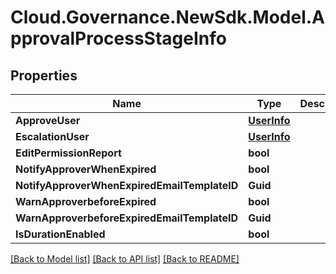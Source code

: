 # Cloud.Governance.NewSdk.Model.ApprovalProcessStageInfo
## Properties

Name | Type | Description | Notes
------------ | ------------- | ------------- | -------------
**ApproveUser** | [**UserInfo**](UserInfo.md) |  | [optional] 
**EscalationUser** | [**UserInfo**](UserInfo.md) |  | [optional] 
**EditPermissionReport** | **bool** |  | [optional] 
**NotifyApproverWhenExpired** | **bool** |  | [optional] 
**NotifyApproverWhenExpiredEmailTemplateID** | **Guid** |  | [optional] 
**WarnApproverbeforeExpired** | **bool** |  | [optional] 
**WarnApproverbeforeExpiredEmailTemplateID** | **Guid** |  | [optional] 
**IsDurationEnabled** | **bool** |  | [optional] 

[[Back to Model list]](../README.md#documentation-for-models) [[Back to API list]](../README.md#documentation-for-api-endpoints) [[Back to README]](../README.md)

